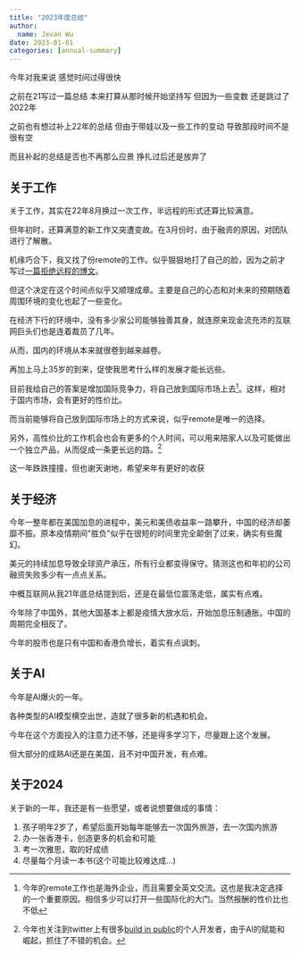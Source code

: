```yaml
---
title: "2023年度总结"
author:
  name: Jevan Wu
date: 2023-01-01
categories: [annual-summary]
---
```


今年对我来说 感觉时间过得很快 

之前在21写过一篇总结 本来打算从那时候开始坚持写 但因为一些变数 还是跳过了2022年

之前也有想过补上22年的总结 但由于带娃以及一些工作的变动 导致那段时间不是很有空

而且补起的总结是否也不再那么应景 挣扎过后还是放弃了

## 关于工作

关于工作，其实在22年8月换过一次工作，半远程的形式还算比较满意。

但年初时，还算满意的新工作又突遭变故。在3月份时，由于融资的原因，对团队进行了解散。

机缘巧合下，我又找了份remote的工作。似乎狠狠地打了自己的脸，因为之前才写过[一篇拒绝远程的博文](https://jevanwu.github.io/posts/%E6%88%91%E6%94%BE%E5%BC%83%E4%BA%86%E6%9B%BE%E7%BB%8F%E6%89%80%E5%90%91%E5%BE%80%E7%9A%84%E8%BF%9C%E7%A8%8B%E5%B7%A5%E4%BD%9C/)。


但这个决定在这个时间点似乎又顺理成章。主要是自己的心态和对未来的预期随着周围环境的变化也起了一些变化。

在经济下行的环境中，没有多少家公司能够独善其身，就连原来现金流充沛的互联网巨头们也是连着裁员了几年。

从而，国内的环境从本来就很卷到越来越卷。

再加上马上35岁的到来，促使我思考什么样的发展才能长远些。

目前我给自己的答案是增加国际竞争力，将自己放到国际市场上去[^1]。这样，相对于国内市场，会有更好的性价比。

而当前能够将自己放到国际市场上的方式来说，似乎remote是唯一的选择。

另外，高性价比的工作机会也会有更多的个人时间，可以用来陪家人以及可能做出一个独立产品，从而促成一条更长远的路。[^2]

这一年跌跌撞撞，但也谢天谢地，希望来年有更好的收获

## 关于经济

今年一整年都在美国加息的进程中，美元和美债收益率一路攀升，中国的经济却萎靡不振。原本疫情期间"胜负"似乎在很短的时间里完全颠倒了过来，确实有些魔幻。

美元的持续加息导致全球资产承压，所有行业都变得保守。猜测这也和年初的公司融资失败多少有一点点关系。

中概互联网从我21年底总结提到后，还是在最低位震荡走低，属实有点难。

今年除了中国外，其他大国基本上都是疫情大放水后，开始加息压制通胀。中国的周期完全相反了。

今年的股市也是只有中国和香港负增长，着实有点讽刺。

## 关于AI

今年是AI爆火的一年。

各种类型的AI模型横空出世，造就了很多新的机遇和机会。

今年在这个方面投入的注意力还不够，还是得多学习下，尽量跟上这个发展。

但大部分的成熟AI还是在美国，且不对中国开发，有点难。

## 关于2024

关于新的一年，我还是有一些愿望，或者说想要做成的事情：

1. 孩子明年2岁了，希望后面开始每年能够去一次国外旅游，去一次国内旅游
2. 办一张香港卡，创造更多的机会和可能
3. 考一次雅思，取的好成绩
4. 尽量每个月读一本书(这个可能比较难达成...)


[^1]: 今年的remote工作也是海外企业，而且需要全英文交流。这也是我决定选择的一个重要原因。相信多少可以打开一些国际化的大门。当然报酬的性价比也不低
[^2]: 今年也关注到twitter上有很多[build in public](https://twitter.com/search?q=%23buildinpublic&src=typeahead_click)的个人开发者，由于AI的赋能和崛起，抓住了不错的机会。



